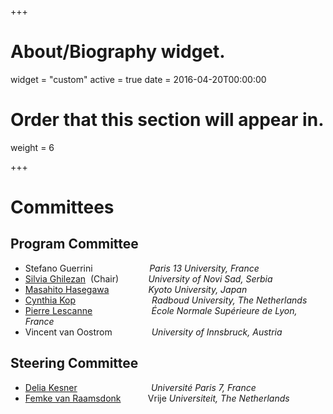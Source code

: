 +++
# About/Biography widget.
widget = "custom"
active = true
date = 2016-04-20T00:00:00

# Order that this section will appear in.
weight = 6

+++

# Committees
## Program Committee
- Stefano Guerrini &nbsp;&nbsp; &nbsp; &nbsp; &nbsp; &nbsp; &nbsp; &nbsp; &nbsp; &nbsp; &nbsp;&nbsp; *Paris 13 University, France*
- [Silvia Ghilezan]&nbsp; (Chair) &nbsp;&nbsp; &nbsp; &nbsp; &nbsp; &nbsp;  *University of Novi Sad, Serbia*
- [Masahito Hasegawa] &nbsp;&nbsp; &nbsp; &nbsp; &nbsp; &nbsp; &nbsp; &nbsp; *Kyoto University, Japan*
- [Cynthia Kop] &nbsp;&nbsp; &nbsp; &nbsp; &nbsp; &nbsp; &nbsp;&nbsp;&nbsp; &nbsp; &nbsp; &nbsp;&nbsp; &nbsp; &nbsp;&nbsp; &nbsp;&nbsp; *Radboud University, The Netherlands*
- [Pierre Lescanne] &nbsp; &nbsp; &nbsp;&nbsp; &nbsp; &nbsp;&nbsp; &nbsp; &nbsp; &nbsp;&nbsp; &nbsp;&nbsp;&nbsp; *École Normale Supérieure de Lyon, France*
- Vincent van Oostrom &nbsp; &nbsp; &nbsp;&nbsp;&nbsp;&nbsp; &nbsp; &nbsp;&nbsp;&nbsp;  *University of Innsbruck, Austria*

## Steering Committee
- [Delia Kesner] &nbsp;&nbsp; &nbsp; &nbsp; &nbsp; &nbsp; &nbsp; &nbsp; &nbsp; &nbsp; &nbsp; &nbsp; &nbsp; &nbsp; &nbsp;
*Université Paris 7, France*
- [Femke van Raamsdonk] &nbsp;&nbsp; &nbsp; &nbsp; &nbsp;&nbsp; Vrije *Universiteit, The Netherlands*
<!-- - <pre>da  fdfsddff   da</pre> -->
[Silvia Ghilezan]:http://imft.ftn.uns.ac.rs/~silvia/Main
[Delia Kesner]:https://www.irif.fr/~kesner/
[Femke van Raamsdonk]:https://www.cs.vu.nl/~femke/
[Masahito Hasegawa]:http://www.kurims.kyoto-u.ac.jp/~hassei/
[Pierre Lescanne]:https://perso.ens-lyon.fr/pierre.lescanne/
[Cynthia Kop]:https://www.cs.ru.nl/~cynthiakop/index_en.html
<!-- na svakom imenu da bude link -->
